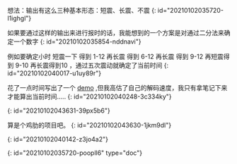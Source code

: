 想法：输出有这么三种基本形态：短震、长震、不震
{: id="20210102035720-l1ighgl"}

如果要通过这样的输出来进行报时的话，我能想到的一个方案是对通过二分法来确定一个数字
{: id="20210102035854-nddnavi"}

例如要确定小时 短震一下 得到 1-12 再长震 得到 6-12 再长震 得到 9-12 再短震得到 9-10 再长震得到10 ，通过五次震动就确定了当前时间
{: id="20210102040017-u1uy89r"}

花了一点时间写出了一个 [demo](https://svelte.dev/repl/a3db7f60ea3b45af8b7fddf90e54f4cc?version=3.31.0) ,但我高估了自己的解码速度，我只有拿笔记下来才能算出当前时间.....
{: id="20210102040248-3c334ky"}

{: id="20210102043631-39px5b6"}

算是个鸡肋的项目吧。
{: id="20210102043630-1jkm9dl"}

{: id="20210102040142-z3jo4a2"}


{: id="20210102035720-poopll6" type="doc"}
